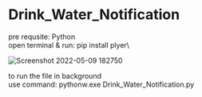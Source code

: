 # Drink_Water_Notification
pre requsite: Python\
open terminal & run: pip install plyer\

![Screenshot 2022-05-09 182750](https://user-images.githubusercontent.com/67859818/167414900-9a780b4f-25de-4635-afdf-11a1e90ee137.jpg)

to run the file in background\
use command: pythonw.exe Drink_Water_Notification.py
